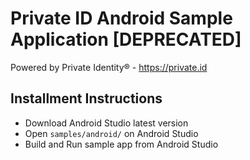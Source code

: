 # Private ID Android Sample Application [DEPRECATED]

Powered by Private Identity® - https://private.id

## Installment Instructions

- Download Android Studio latest version
- Open `samples/android/` on Android Studio
- Build and Run sample app from Android Studio 
